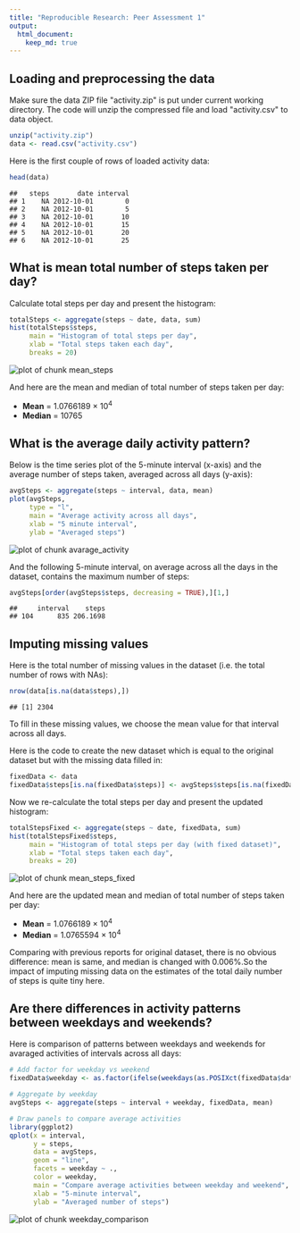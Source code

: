 ```yaml
---
title: "Reproducible Research: Peer Assessment 1"
output: 
  html_document:
    keep_md: true
---
```


## Loading and preprocessing the data

Make sure the data ZIP file "activity.zip" is put under current working directory. The code will unzip the compressed file and load "activity.csv" to data object.


```r
unzip("activity.zip")
data <- read.csv("activity.csv")
```

Here is the first couple of rows of loaded activity data:


```r
head(data)
```

```
##   steps       date interval
## 1    NA 2012-10-01        0
## 2    NA 2012-10-01        5
## 3    NA 2012-10-01       10
## 4    NA 2012-10-01       15
## 5    NA 2012-10-01       20
## 6    NA 2012-10-01       25
```

## What is mean total number of steps taken per day?

Calculate total steps per day and present the histogram:


```r
totalSteps <- aggregate(steps ~ date, data, sum)
hist(totalSteps$steps,
	 main = "Histogram of total steps per day",
	 xlab = "Total steps taken each day",
	 breaks = 20)
```

![plot of chunk mean_steps](figure/mean_steps-1.png) 

And here are the mean and median of total number of steps taken per day:

- **Mean** = 1.0766189 &times; 10<sup>4</sup>
- **Median** = 10765

## What is the average daily activity pattern?

Below is the time series plot of the 5-minute interval (x-axis) and the average number of steps taken, averaged across all days (y-axis):


```r
avgSteps <- aggregate(steps ~ interval, data, mean)
plot(avgSteps,
	 type = "l",
	 main = "Average activity across all days",
	 xlab = "5 minute interval",
	 ylab = "Averaged steps")
```

![plot of chunk avarage_activity](figure/avarage_activity-1.png) 

And the following 5-minute interval, on average across all the days in the dataset, contains the maximum number of steps:


```r
avgSteps[order(avgSteps$steps, decreasing = TRUE),][1,]
```

```
##     interval    steps
## 104      835 206.1698
```

## Imputing missing values

Here is the total number of missing values in the dataset (i.e. the total number of rows with NAs):


```r
nrow(data[is.na(data$steps),])
```

```
## [1] 2304
```

To fill in these missing values, we choose the mean value for that interval across all days. 

Here is the code to create the new dataset which is equal to the original dataset but with the missing data filled in:


```r
fixedData <- data
fixedData$steps[is.na(fixedData$steps)] <- avgSteps$steps[is.na(fixedData$steps)]
```

Now we re-calculate the total steps per day and present the updated histogram:


```r
totalStepsFixed <- aggregate(steps ~ date, fixedData, sum)
hist(totalStepsFixed$steps,
	 main = "Histogram of total steps per day (with fixed dataset)",
	 xlab = "Total steps taken each day",
	 breaks = 20)
```

![plot of chunk mean_steps_fixed](figure/mean_steps_fixed-1.png) 

And here are the updated mean and median of total number of steps taken per day:

- **Mean** = 1.0766189 &times; 10<sup>4</sup>
- **Median** = 1.0765594 &times; 10<sup>4</sup>

Comparing with previous reports for original dataset, there is no obvious difference: mean is same, and median is changed with 0.006%.So the impact of imputing missing data on the estimates of the total daily number of steps is quite tiny here.


## Are there differences in activity patterns between weekdays and weekends?

Here is comparison of patterns between weekdays and weekends for avaraged activities of intervals across all days:


```r
# Add factor for weekday vs weekend
fixedData$weekday <- as.factor(ifelse(weekdays(as.POSIXct(fixedData$date)) %in% c("Saturday","Sunday"), "Weekend", "Weekday"))

# Aggregate by weekday
avgSteps <- aggregate(steps ~ interval + weekday, fixedData, mean)

# Draw panels to compare average activities
library(ggplot2)
qplot(x = interval,
	  y = steps,
	  data = avgSteps,
	  geom = "line",
	  facets = weekday ~ .,
	  color = weekday,
	  main = "Compare average activities between weekday and weekend",
	  xlab = "5-minute interval",
	  ylab = "Averaged number of steps")
```

![plot of chunk weekday_comparison](figure/weekday_comparison-1.png) 
